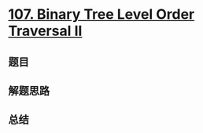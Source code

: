 # [107. Binary Tree Level Order Traversal II](https://leetcode.com/problems/binary-tree-level-order-traversal-ii/)

## 题目


## 解题思路


## 总结


